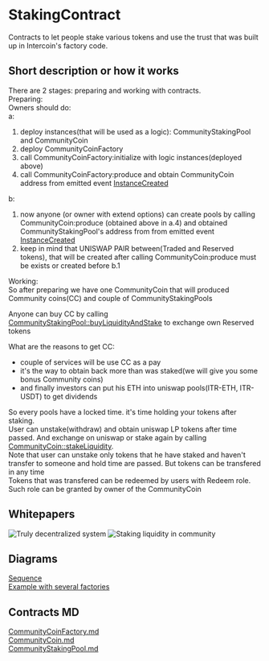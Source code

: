 # StakingContract
Contracts to let people stake various tokens and use the trust that was built up in Intercoin's factory code.

## Short description or how it works
There are 2 stages: preparing and working with contracts.  
Preparing:  
Owners should do:  
a:  
1. deploy instances(that will be used as a logic): CommunityStakingPool and CommunityCoin  
2. deploy CommunityCoinFactory   
3. call CommunityCoinFactory:initialize with logic instances(deployed above)  
4. call CommunityCoinFactory:produce and obtain CommunityCoin address from emitted event [InstanceCreated](docs/contracts/CommunityCoinFactory.md#instancecreated)  

b:
1. now anyone (or owner with extend options) can create pools by calling CommunityCoin:produce (obtained above in a.4) and obtained CommunityStakingPool's address from from emitted event [InstanceCreated](docs/contracts/CommunityCoin.md#instancecreated)  
2. keep in mind that UNISWAP PAIR between(Traded and Reserved tokens), that will be created after calling CommunityCoin:produce must be exists or created before b.1  
  
Working:  
So after preparing we have one CommunityCoin that will produced Community coins(CC) and couple of CommunityStakingPools  
  
Anyone can buy CC by calling [CommunityStakingPool::buyLiquidityAndStake](docs/contracts/CommunityStakingPool.md#buyliquidityandstake) to exchange own Reserved tokens  
  
What are the reasons to get CC:  
- couple of services will be use CC as a pay  
- it's the way to obtain back more than was staked(we will give you some bonus Community coins)  
- and finally investors can put his ETH into uniswap pools(ITR-ETH, ITR-USDT) to get dividends  
  
So every pools have a locked time. it's time holding your tokens after staking.  
User can unstake(withdraw) and obtain uniswap LP tokens after time passed. And exchange on uniswap or stake again by calling [CommunityCoin::stakeLiquidity](docs/contracts/CommunityCoin.md#stakeliquidity).  
Note that user can unstake only tokens that he have staked and haven't transfer  to someone and hold time are passed. But tokens can be transfered in any time  
Tokens that was transfered can be redeemed by users with Redeem role. Such role can be granted by owner of the CommunityCoin  

## Whitepapers

![Truly decentralized system](https://github.com/Intercoin/StakingContract/blob/assets/images/whitepapers/truly-decentralized-system.jpg)
![Staking liquidity in community](https://github.com/Intercoin/StakingContract/blob/assets/images/whitepapers/staking-liquidity-in-community.jpg)
  
## Diagrams
[Sequence](https://github.com/Intercoin/StakingContract/wiki/Diagrams/sequence)  
[Example with several factories](https://github.com/Intercoin/StakingContract/wiki/Diagrams/example-with-several-factories)

## Contracts MD
[CommunityCoinFactory.md](docs/contracts/CommunityCoinFactory.md)<br>
[CommunityCoin.md](docs/contracts/CommunityCoin.md)<br>
[CommunityStakingPool.md](docs/contracts/CommunityStakingPool.md)<br>

